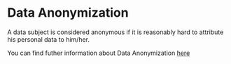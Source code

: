 # Data Anonymization

A data subject is considered anonymous if it is reasonably hard to attribute his personal data to him/her.

You can find futher information about Data Anonymization [here](../../T3.5/L1.anonymization.md)
